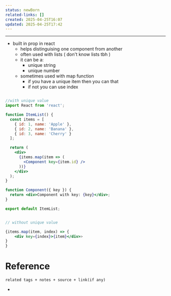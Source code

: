 ```yaml
---
status: newBorn
related-links: []
created: 2025-04-25T16:07
updated: 2025-04-25T17:42
---
```

---

- built in prop in react
	- helps distinguising one component from another
	- often used with lists ( don't know lists tbh )
	- it can be a:
		- unique string
		- unique number
	- sometimes used with map function
		- if you have a unique item then you can that
		- if not you can use index

```jsx

//with unique value
import React from 'react';

function ItemList() {
  const items = [
    { id: 1, name: 'Apple' },
    { id: 2, name: 'Banana' },
    { id: 3, name: 'Cherry' }
  ];

  return (
    <div>
      {items.map(item => (
        <Component key={item.id} />
      ))}
    </div>
  );
}

function Component({ key }) {
  return <div>Component with key: {key}</div>;
}

export default ItemList;


// without unique value

{items.map(item, index) => {
	<div key={index}>{item}</div>>
}	
}
```


# Reference
`related tags + notes + source + link(if any)`
 

- 